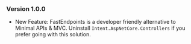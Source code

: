 ### Version 1.0.0

- New Feature: FastEndpoints is a developer friendly alternative to Minimal APIs & MVC. Uninstall `Intent.AspNetCore.Controllers` if you prefer going with this solution.